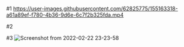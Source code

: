 #1
https://user-images.githubusercontent.com/62825775/155163318-a61a89ef-f780-4b36-9d6e-6c7f2b325fda.mp4

#2


#3
![Screenshot from 2022-02-22 23-23-58](https://user-images.githubusercontent.com/62825775/155163281-7421ed4e-dbe7-4a0c-908f-ab0f3833d336.png)
